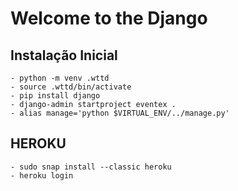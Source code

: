 # Welcome to the Django

## Instalação Inicial

	- python -m venv .wttd
	- source .wttd/bin/activate
	- pip install django
	- django-admin startproject eventex .
	- alias manage='python $VIRTUAL_ENV/../manage.py'

## HEROKU

	- sudo snap install --classic heroku
	- heroku login
